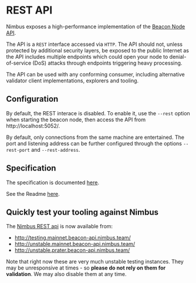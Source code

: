 # REST API

Nimbus exposes a high-performance implementation of the [Beacon Node API](https://ethereum.github.io/beacon-APIs/).

The API is a `REST` interface accessed via `HTTP`. The API should not, unless protected by additional security layers, be exposed to the public Internet as the API includes multiple endpoints which could open your node to denial-of-service (DoS) attacks through endpoints triggering heavy processing.

The API can be used with any conforming consumer, including alternative validator client implementations, explorers and tooling.

## Configuration

By default, the REST interace is disabled. To enable it, use the `--rest` option when starting the beacon node, then access the API from http://localhost:5052/.

By default, only connections from the same machine are entertained. The port and listening address can be further configured through the options `--rest-port` and `--rest-address`.

## Specification

The specification is documented [here](https://ethereum.github.io/beacon-APIs/).

See the Readme [here](https://github.com/ethereum/beacon-APIs).

## Quickly test your tooling against Nimbus

 The [Nimbus REST api](https://nimbus.guide/rest-api.html) is now available from:

* http://testing.mainnet.beacon-api.nimbus.team/
* http://unstable.mainnet.beacon-api.nimbus.team/
* http://unstable.prater.beacon-api.nimbus.team/

Note that right now these are very much unstable testing instances. They may be unresponsive at times - so **please do not rely on them for validation**. We may also disable them at any time.
